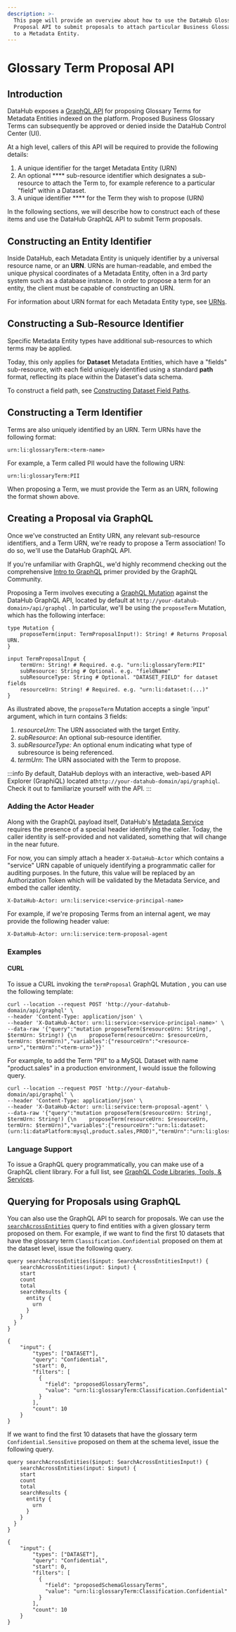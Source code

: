 ```yaml
---
description: >-
  This page will provide an overview about how to use the DataHub Glossary Term
  Proposal API to submit proposals to attach particular Business Glossary Terms
  to a Metadata Entity.
---
```


# Glossary Term Proposal API

## Introduction&#x20;

DataHub exposes a [GraphQL API](https://graphql.org/) for proposing Glossary Terms for Metadata Entities indexed on the platform. Proposed Business Glossary Terms can subsequently be approved or denied inside the DataHub Control Center (UI).&#x20;

At a high level, callers of this API will be required to provide the following details:

1. A unique identifier for the target Metadata Entity (URN)&#x20;
2. An optional **** sub-resource identifier which designates a sub-resource to attach the Term to, for example reference to a particular "field" within a Dataset.&#x20;
3. A unique identifier **** for the Term they wish to propose (URN)&#x20;

In the following sections, we will describe how to construct each of these items and use the DataHub GraphQL API to submit Term proposals.&#x20;

## Constructing an Entity Identifier

Inside DataHub, each Metadata Entity is uniquely identifier by a universal resource name, or an **URN**. URNs are human-readable, and embed the unique physical coordinates of a Metadata Entity, often in a 3rd party system such as a database instance. In order to propose a term for an entity, the client must be capable of constructing an URN.

&#x20;For information about URN format for each Metadata Entity type, see [URNs](../concepts/urns.md).

## Constructing a Sub-Resource Identifier&#x20;

Specific Metadata Entity types have additional sub-resources to which terms may be applied.&#x20;

Today, this only applies for **Dataset** Metadata Entities, which have a "fields" sub-resource, with each field uniquely identified using a standard **path** format, reflecting its place within the Dataset's data schema.&#x20;

To construct a field path, see [Constructing Dataset Field Paths](../concepts/constructing-dataset-field-paths.md).&#x20;

## Constructing a Term Identifier&#x20;

Terms are also uniquely identified by an URN. Term URNs have the following format:

```
urn:li:glossaryTerm:<term-name>
```

For example, a Term called PII would have the following URN:

```
urn:li:glossaryTerm:PII
```

When proposing a Term, we must provide the Term as an URN, following the format shown above.&#x20;

## Creating a Proposal via GraphQL&#x20;

Once we've constructed an Entity URN, any relevant sub-resource identifiers, and a Term URN, we're ready to propose a Term association! To do so, we'll use the DataHub GraphQL API.&#x20;

If you're unfamiliar with GraphQL, we'd highly recommend checking out the comprehensive [Intro to GraphQL](https://www.google.com/search?q=graphql+introduce\&oq=graphql+introduce\&aqs=chrome..69i57j0i433i512l3j69i60l4.1493j0j9\&sourceid=chrome\&ie=UTF-8) primer provided by the GraphQL Community.&#x20;

Proposing a Term involves executing a [GraphQL Mutation](https://graphql.org/learn/queries/#mutations) against the DataHub GraphQL API, located by default at `http://your-datahub-domain>/api/graphql` . In particular, we'll be using the `proposeTerm` Mutation, which has the following interface:&#x20;

```
type Mutation {
    proposeTerm(input: TermProposalInput!): String! # Returns Proposal URN.
}

input TermProposalInput {
    termUrn: String! # Required. e.g. "urn:li:glossaryTerm:PII"
    subResource: String # Optional. e.g. "fieldName"
    subResourceType: String # Optional. "DATASET_FIELD" for dataset fields
    resourceUrn: String! # Required. e.g. "urn:li:dataset:(...)"
}
```

As illustrated above, the `proposeTerm` Mutation accepts a single 'input' argument, which in turn contains 3 fields:

1. _resourceUrn_: The URN associated with the target Entity.&#x20;
2. _subResource_: An optional sub-resource identifier.
3. _subResourceType:_ An optional enum indicating what type of subresource is being referenced.
4. &#x20;_termUrn_: The URN associated with the Term to propose.&#x20;

:::info
By default, DataHub deploys with an interactive, web-based API Explorer (GraphiQL)  located at`http://your-datahub-domain/api/graphiql`. Check it out to familiarize yourself with the API.
:::

### Adding the Actor Header

Along with the GraphQL payload itself, DataHub's [Metadata Service](https://datahubproject.io/docs/metadata-service/) requires the presence of a special header identifying the caller. Today, the caller identity is self-provided and not validated, something that will change in the near future.&#x20;

For now, you can simply attach a header `X-DataHub-Actor` which contains a "service" URN capable of uniquely identifying a programmatic caller for auditing purposes. In the future, this value will be replaced by an Authorization Token which will be validated by the Metadata Service, and embed the caller identity.&#x20;

```
X-DataHub-Actor: urn:li:service:<service-principal-name>
```

For example, if we're proposing Terms from an internal agent, we may provide the following header value:

```
X-DataHub-Actor: urn:li:service:term-proposal-agent
```

### Examples

#### CURL

To issue a CURL invoking the `termProposal` GraphQL Mutation , you can use the following template:

```
curl --location --request POST 'http://your-datahub-domain/api/graphql' \
--header 'Content-Type: application/json' \
--header 'X-DataHub-Actor: urn:li:service:<service-principal-name>' \
--data-raw '{"query":"mutation proposeTerm($resourceUrn: String!, $termUrn: String!) {\n    proposeTerm(resourceUrn: $resourceUrn, termUrn: $termUrn)","variables":{"resourceUrn":"<resource-urn>","termUrn":"<term-urn>"}}'
```

For example, to add the Term "PII" to a MySQL Dataset with name "product.sales" in a production environment, I would issue the following query.&#x20;

```
curl --location --request POST 'http://your-datahub-domain/api/graphql' \
--header 'Content-Type: application/json' \
--header 'X-DataHub-Actor: urn:li:service:term-proposal-agent' \
--data-raw '{"query":"mutation proposeTerm($resourceUrn: String!, $termUrn: String!) {\n    proposeTerm(resourceUrn: $resourceUrn, termUrn: $termUrn)","variables":{"resourceUrn":"urn:li:dataset:(urn:li:dataPlatform:mysql,product.sales,PROD)","termUrn":"urn:li:glossaryTerm:PII"}}'
```

### Language Support&#x20;

To issue a GraphQL query programmatically, you can make use of a GraphQL client library. For a full list, see [GraphQL Code Libraries, Tools, & Services](https://graphql.org/code/).&#x20;

## Querying for Proposals using GraphQL

You can also use the GraphQL API to search for proposals. We can use the  [`searchAcrossEntities`](https://datahubproject.io/docs/graphql/queries/#searchacrossentities) query to find entities with a given glossary term proposed on them. For example, if we want to find the first 10 datasets that have the glossary term `Classification.Confidential` proposed on them at the dataset level, issue the following query.

```
query searchAcrossEntities($input: SearchAcrossEntitiesInput!) {
    searchAcrossEntities(input: $input) {
    start
    count
    total
    searchResults {
      entity {
        urn
      }
    }
  }
}

{
    "input": {
        "types": ["DATASET"],
      	"query": "Confidential",
        "start": 0,
        "filters": [
          {
            "field": "proposedGlossaryTerms",
            "value": "urn:li:glossaryTerm:Classification.Confidential"
          }
        ],
        "count": 10
    }
}
```

If we want to find the first 10 datasets that have the glossary term `Confidential.Sensitive` proposed on them at the schema level, issue the following query.

```
query searchAcrossEntities($input: SearchAcrossEntitiesInput!) {
    searchAcrossEntities(input: $input) {
    start
    count
    total
    searchResults {
      entity {
        urn
      }
    }
  }
}

{
    "input": {
        "types": ["DATASET"],
      	"query": "Confidential",
        "start": 0,
        "filters": [
          {
            "field": "proposedSchemaGlossaryTerms",
            "value": "urn:li:glossaryTerm:Classification.Confidential"
          }
        ],
        "count": 10
    }
}
```
